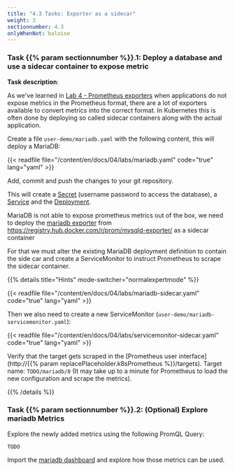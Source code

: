 ```yaml
---
title: "4.3 Tasks: Exporter as a sidecar"
weight: 3
sectionnumber: 4.3
onlyWhenNot: baloise
---
```


### Task {{% param sectionnumber %}}.1: Deploy a database and use a sidecar container to expose metric

**Task description**:

As we've learned in [Lab 4 - Prometheus exporters](../../../04/) when applications do not expose metrics in the Prometheus format, there are a lot of exporters available to convert metrics into the correct format. In Kubernetes this is often done by deploying so called sidecar containers along with the actual application.


Create a file `user-demo/mariadb.yaml` with the following content, this will deploy a MariaDB:

{{< readfile file="/content/en/docs/04/labs/mariadb.yaml" code="true" lang="yaml" >}}

Add, commit and push the changes to your git repository.

This will create a [Secret](https://kubernetes.io/docs/concepts/configuration/secret/) (username password to access the database), a [Service](https://kubernetes.io/docs/concepts/services-networking/service/) and the [Deployment](https://kubernetes.io/docs/concepts/workloads/controllers/deployment/).

MariaDB is not able to expose prometheus metrics out of the box, we need to deploy the [mariadb exporter](https://github.com/prometheus/mysqld_exporter) from <https://registry.hub.docker.com/r/prom/mysqld-exporter/> as a sidecar container

For that we must alter the existing MariaDB deployment definition to contain the side car and create a ServiceMonitor to instruct Prometheus to scrape the sidecar container.

{{% details title="Hints" mode-switcher="normalexpertmode" %}}

{{< readfile file="/content/en/docs/04/labs/mariadb-sidecar.yaml" code="true" lang="yaml" >}}

Then we also need to create a new ServiceMonitor (`user-demo/mariadb-servicemonitor.yaml`):

{{< readfile file="/content/en/docs/04/labs/servicemonitor-sidecar.yaml" code="true" lang="yaml" >}}

Verify that the target gets scraped in the [Prometheus user interface](http://{{% param replacePlaceholder.k8sPrometheus %}}/targets). Target name: `TODO/mariadb/0` (It may take up to a minute for Prometheus to load the new configuration and
scrape the metrics).

{{% /details %}}


### Task {{% param sectionnumber %}}.2: (Optional) Explore mariadb Metrics

Explore the newly added metrics using the following PromQL Query:

```promql
TODO
```

Import the [mariadb dashboard](https://grafana.com/grafana/dashboards/14621-mysql-mariadb-workload/) and explore how those metrics can be used.
